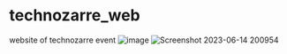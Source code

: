 # technozarre_web
website of technozarre event
![image](https://github.com/Mandeep-vivu/technozarre_web/assets/71759045/d7d3d054-1c39-456e-a6d4-f690ac6b6063)
![Screenshot 2023-06-14 200954](https://github.com/Mandeep-vivu/technozarre_web/assets/71759045/2071bfe3-c464-4fe4-bafc-8ffb80bd946e)
